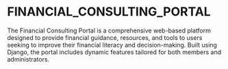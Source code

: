 # FINANCIAL_CONSULTING_PORTAL
The Financial Consulting Portal is a comprehensive web-based platform designed to provide financial guidance, resources, and tools to users seeking to improve their financial literacy and decision-making. Built using Django, the portal includes dynamic features tailored for both members and administrators.
